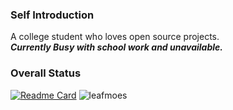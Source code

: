### Self Introduction

A college student who loves open source projects.   
***Currently Busy with school work and unavailable.***  

### Overall Status

[![Readme Card](https://github-readme-stats.vercel.app/api?username=leafmoes&show_icons=true&role=OWNER,ORGANIZATION_MEMBER,COLLABORATOR)](https://github.com/anuraghazra/github-readme-stats)
![leafmoes](https://count.getloli.com/get/@leafmoes)

